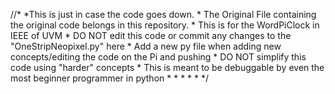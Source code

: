 //*
*This is just in case the code goes down.
*
The Original File containing the original code belongs in this repository.
*
This is for the WordPiClock in IEEE of UVM 
*
DO NOT edit this code or commit any changes to the "OneStripNeopixel.py" here
*
Add a new py file when adding new concepts/editing the code on the Pi and pushing
*
DO NOT simplify this code using "harder" concepts
*
This is meant to be debuggable by even the most beginner programmer in python
*
*
*
*
*
*/
